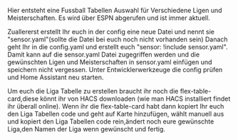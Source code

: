 Hier entsteht eine Fussball Tabellen Auswahl für Verschiedene Ligen und Meisterschaften.
Es wird über ESPN abgerufen und ist immer aktuell.

Zuallererst erstellt Ihr euch in der config eine neue Datei und nennt sie "sensor.yaml"(sollte die Datei bei euch noch nicht vorhanden sein)
Danach geht Ihr in die config.yaml und erstellt euch "sensor: !include sensor.yaml".
Damit kann auf die sensor.yaml Datei zugegriffen werden und die gewünschten Ligen und Meisterschaften in sensor.yaml einfügen und speichern nicht vergessen.
Unter Entwicklerwerkzeuge die config prüfen und Home Assistant neu starten.

Um euch die Liga Tabelle zu erstellen braucht ihr noch die flex-table-card,diese könnt ihr von HACS downloaden (wie man HACS installiert findet ihr überall online).
Wenn ihr die flex-table-card habt dann kopiert Ihr euch den Liga Tabellen code und geht auf Karte hinzufügen, wählt manuell aus und kopiert den Liga Tabellen code rein,ändert noch eure gewünschte Liga,den Namen der Liga wenn gewünscht und fertig.
